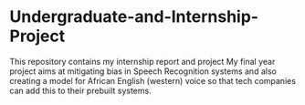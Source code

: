 # Undergraduate-and-Internship-Project
This repository contains my internship report and project 
My final year project aims at mitigating bias in Speech Recognition systems and also creating a model for  African English (western) voice so that tech companies can add this to their prebuilt systems.
